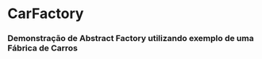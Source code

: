 # CarFactory

<h3>Demonstração de Abstract Factory utilizando exemplo de uma Fábrica de Carros</h3>
